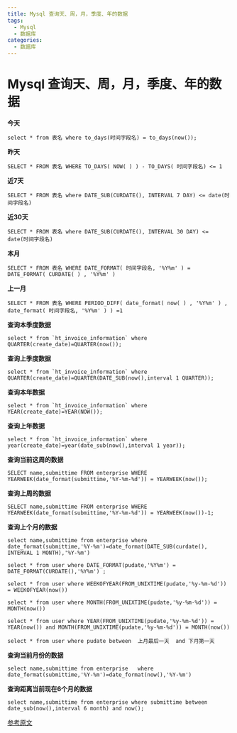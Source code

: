 ```yaml
---
title: Mysql 查询天、周，月，季度、年的数据
tags:
  - Mysql
  - 数据库
categories:
  - 数据库
---
```

# Mysql 查询天、周，月，季度、年的数据

**今天**

```mysql
select * from 表名 where to_days(时间字段名) = to_days(now());
```

**昨天**

```mysql
SELECT * FROM 表名 WHERE TO_DAYS( NOW( ) ) - TO_DAYS( 时间字段名) <= 1
```

**近7天**

```mysql
SELECT * FROM 表名 where DATE_SUB(CURDATE(), INTERVAL 7 DAY) <= date(时间字段名)
```

**近30天**

```mysql
SELECT * FROM 表名 where DATE_SUB(CURDATE(), INTERVAL 30 DAY) <= date(时间字段名)
```

**本月**

```mysql
SELECT * FROM 表名 WHERE DATE_FORMAT( 时间字段名, '%Y%m' ) = DATE_FORMAT( CURDATE( ) , '%Y%m' )
```

**上一月**

```mysql
SELECT * FROM 表名 WHERE PERIOD_DIFF( date_format( now( ) , '%Y%m' ) , date_format( 时间字段名, '%Y%m' ) ) =1
```

**查询本季度数据**

```mysql
select * from `ht_invoice_information` where QUARTER(create_date)=QUARTER(now());
```

**查询上季度数据**

```mysql
select * from `ht_invoice_information` where QUARTER(create_date)=QUARTER(DATE_SUB(now(),interval 1 QUARTER));
```

**查询本年数据**

```mysql
select * from `ht_invoice_information` where YEAR(create_date)=YEAR(NOW());
```

**查询上年数据**

```mysql
select * from `ht_invoice_information` where year(create_date)=year(date_sub(now(),interval 1 year));
```

**查询当前这周的数据**

```mysql
SELECT name,submittime FROM enterprise WHERE YEARWEEK(date_format(submittime,'%Y-%m-%d')) = YEARWEEK(now());
```

**查询上周的数据**

```mysql
SELECT name,submittime FROM enterprise WHERE YEARWEEK(date_format(submittime,'%Y-%m-%d')) = YEARWEEK(now())-1;
```

**查询上个月的数据**

```mysql
select name,submittime from enterprise where date_format(submittime,'%Y-%m')=date_format(DATE_SUB(curdate(), INTERVAL 1 MONTH),'%Y-%m')

select * from user where DATE_FORMAT(pudate,'%Y%m') = DATE_FORMAT(CURDATE(),'%Y%m') ; 

select * from user where WEEKOFYEAR(FROM_UNIXTIME(pudate,'%y-%m-%d')) = WEEKOFYEAR(now()) 

select * from user where MONTH(FROM_UNIXTIME(pudate,'%y-%m-%d')) = MONTH(now()) 

select * from user where YEAR(FROM_UNIXTIME(pudate,'%y-%m-%d')) = YEAR(now()) and MONTH(FROM_UNIXTIME(pudate,'%y-%m-%d')) = MONTH(now()) 

select * from user where pudate between  上月最后一天  and 下月第一天 
```

**查询当前月份的数据**

```mysql
select name,submittime from enterprise   where date_format(submittime,'%Y-%m')=date_format(now(),'%Y-%m')
```

**查询距离当前现在6个月的数据**

```mysql
select name,submittime from enterprise where submittime between date_sub(now(),interval 6 month) and now();
```

[参考原文](https://www.cnblogs.com/benefitworld/p/5832897.html)


